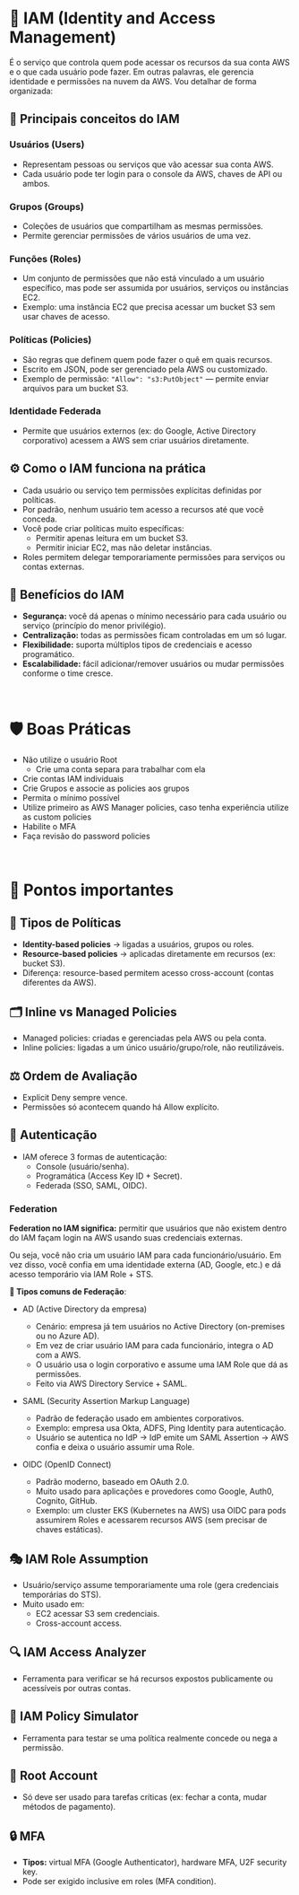 # 🔐 IAM (Identity and Access Management)

É o serviço que controla quem pode acessar os recursos da sua conta AWS e o que cada usuário pode fazer. Em outras palavras, ele gerencia identidade e permissões na nuvem da AWS. Vou detalhar de forma organizada:

## 📘 Principais conceitos do IAM

### Usuários (Users)

- Representam pessoas ou serviços que vão acessar sua conta AWS.
- Cada usuário pode ter login para o console da AWS, chaves de API ou ambos.

### Grupos (Groups)

- Coleções de usuários que compartilham as mesmas permissões.
- Permite gerenciar permissões de vários usuários de uma vez.

### Funções (Roles)

- Um conjunto de permissões que não está vinculado a um usuário específico, mas pode ser assumida por usuários, serviços ou instâncias EC2.
- Exemplo: uma instância EC2 que precisa acessar um bucket S3 sem usar chaves de acesso.

### Políticas (Policies)

- São regras que definem quem pode fazer o quê em quais recursos.
- Escrito em JSON, pode ser gerenciado pela AWS ou customizado.
- Exemplo de permissão: `"Allow": "s3:PutObject"` — permite enviar arquivos para um bucket S3.

### Identidade Federada

- Permite que usuários externos (ex: do Google, Active Directory corporativo) acessem a AWS sem criar usuários diretamente.

## ⚙️ Como o IAM funciona na prática

- Cada usuário ou serviço tem permissões explícitas definidas por políticas.
- Por padrão, nenhum usuário tem acesso a recursos até que você conceda.
- Você pode criar políticas muito específicas:
  - Permitir apenas leitura em um bucket S3.
  - Permitir iniciar EC2, mas não deletar instâncias.
- Roles permitem delegar temporariamente permissões para serviços ou contas externas.

## 🚀 Benefícios do IAM

- **Segurança:** você dá apenas o mínimo necessário para cada usuário ou serviço (princípio do menor privilégio).
- **Centralização:** todas as permissões ficam controladas em um só lugar.
- **Flexibilidade:** suporta múltiplos tipos de credenciais e acesso programático.
- **Escalabilidade:** fácil adicionar/remover usuários ou mudar permissões conforme o time cresce.

<br>

# 🛡️ Boas Práticas

- Não utilize o usuário Root
  - Crie uma conta separa para trabalhar com ela
- Crie contas IAM individuais
- Crie Grupos e associe as policies aos grupos
- Permita o mínimo possível
- Utilize primeiro as AWS Manager policies, caso tenha experiência utilize as custom policies
- Habilite o MFA
- Faça revisão do password policies

<br>

# 📌 Pontos importantes

## 📜 Tipos de Políticas

- **Identity-based policies** → ligadas a usuários, grupos ou roles.
- **Resource-based policies** → aplicadas diretamente em recursos (ex: bucket S3).
- Diferença: resource-based permitem acesso cross-account (contas diferentes da AWS).

## 🗂️ Inline vs Managed Policies

- Managed policies: criadas e gerenciadas pela AWS ou pela conta.
- Inline policies: ligadas a um único usuário/grupo/role, não reutilizáveis.

## ⚖️ Ordem de Avaliação

- Explicit Deny sempre vence.
- Permissões só acontecem quando há Allow explícito.

## 🔑 Autenticação

- IAM oferece 3 formas de autenticação:
  - Console (usuário/senha).
  - Programática (Access Key ID + Secret).
  - Federada (SSO, SAML, OIDC).

### Federation

**Federation no IAM significa:** permitir que usuários que não existem dentro do IAM façam login na AWS usando suas credenciais externas.

Ou seja, você não cria um usuário IAM para cada funcionário/usuário. Em vez disso, você confia em uma identidade externa (AD, Google, etc.) e dá acesso temporário via IAM Role + STS.

**📌 Tipos comuns de Federação**:

- AD (Active Directory da empresa)

  - Cenário: empresa já tem usuários no Active Directory (on-premises ou no Azure AD).
  - Em vez de criar usuário IAM para cada funcionário, integra o AD com a AWS.
  - O usuário usa o login corporativo e assume uma IAM Role que dá as permissões.
  - Feito via AWS Directory Service + SAML.

- SAML (Security Assertion Markup Language)

  - Padrão de federação usado em ambientes corporativos.
  - Exemplo: empresa usa Okta, ADFS, Ping Identity para autenticação.
  - Usuário se autentica no IdP → IdP emite um SAML Assertion → AWS confia e deixa o usuário assumir uma Role.

- OIDC (OpenID Connect)

  - Padrão moderno, baseado em OAuth 2.0.
  - Muito usado para aplicações e provedores como Google, Auth0, Cognito, GitHub.
  - Exemplo: um cluster EKS (Kubernetes na AWS) usa OIDC para pods assumirem Roles e acessarem recursos AWS (sem precisar de chaves estáticas).

## 🎭 IAM Role Assumption

- Usuário/serviço assume temporariamente uma role (gera credenciais temporárias do STS).
- Muito usado em:
  - EC2 acessar S3 sem credenciais.
  - Cross-account access.

## 🔍 IAM Access Analyzer

- Ferramenta para verificar se há recursos expostos publicamente ou acessíveis por outras contas.

## 🧪 IAM Policy Simulator

- Ferramenta para testar se uma política realmente concede ou nega a permissão.

## 👑 Root Account

- Só deve ser usado para tarefas críticas (ex: fechar a conta, mudar métodos de pagamento).

## 🔒 MFA

- **Tipos:** virtual MFA (Google Authenticator), hardware MFA, U2F security key.
- Pode ser exigido inclusive em roles (MFA condition).

